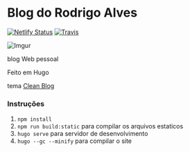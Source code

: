 # Blog do Rodrigo Alves
[![Netlify Status](https://api.netlify.com/api/v1/badges/406197a0-b334-47a9-963f-2d985d001b45/deploy-status)](https://app.netlify.com/sites/rodrigo54-blog/deploys)
[![Travis](https://img.shields.io/travis/Rodrigo54/rodrigoalves.me.svg)](https://travis-ci.org/Rodrigo54/rodrigoalves.me)

![Imgur](https://i.imgur.com/YelUeVn.png)

blog Web pessoal

Feito em Hugo

tema [Clean Blog](https://github.com/blackrockdigital/startbootstrap-clean-blog/)

### Instruções

  1. `npm install`
  1. `npm run build:static` para compilar os  arquivos estaticos
  1. `hugo serve` para servidor de desenvolvimento
  1. `hugo --gc --minify` para compilar o site
